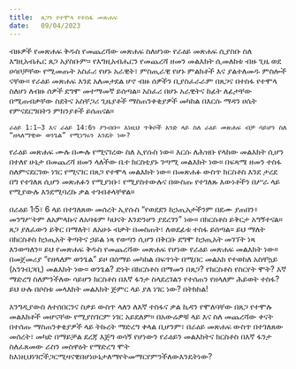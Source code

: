 ```yaml
---
title:  ጸጋን የተሞላ የተስፋ መጽሐፍ
date:   09/04/2023
---
```


ብዙዎች የመጽሐፍ ቅዱስ የመጨረሻው መጽሐፍ ስለሆነው የራዕይ መጽሐፍ ሲያስቡ ስለ እግዚአብሔር ጸጋ አያስቡም። የእግዚአብሔርን የመጨረሻ ዘመን መልእክት ሲመለከቱ ብዙ ጊዜ ወደ ሀሳቦቻቸው የሚመጡት አስፈሪ የሆኑ አራዊት፣ ምስጢራዊ የሆኑ ምልክቶች እና ያልተለመዱ ምስሎች ናቸው። የራዕይ መጽሐፍ እንደ አለመታደል ሆኖ ብዙ ሰዎችን ቢያስፈራራም በጸጋና በተስፋ የተሞላ ስለሆነ ለብዙ ሰዎች ደግሞ መተማመኛ ይሰጣል። አስፈሪ በሆኑ አራዊትና ከፊት ለፊታቸው በሚጠብቃቸው ስደትና አስቸጋሪ ጊዜያቶች ማስጠንቀቂያዎች መካከል በእርሱ ማዳን ሀሴት የምናደርግበትን ምክንያቶች ይሰጠናል።

`ራዕይ 1:1–3 እና ራዕይ 14:6ን ያንብቡ። እነዚህ ጥቅሶች አንድ ላይ ስለ ራዕይ መጽሐፍ ብቻ ሳይሆን ስለ “ዘላለማዊው ወንጌል” የሚነግሩን እንዴት ነው?`

የራዕይ መጽሐፍ ሙሉ በሙሉ የሚናገረው ስለ ኢየሱስ ነው። እርሱ ለሕዝቡ የላከው መልእክት ሲሆን በተለየ ሁኔታ በመጨረሻ ዘመን ላለችው ቤተ ክርስቲያኑ ገጣሚ መልእክት ነው። በፍጻሜ ዘመን ተስፋ ስለምናደርገው ነገር የሚናገር በጸጋ የተሞላ መልእክት ነው። በመጽሐፉ ውስጥ ክርስቶስ እንደ ታረደ በግ የተገለጸ ሲሆን መጽሐፉን የሚያነቡ፣ የሚያስተውሉና በውስጡ የተገለጹ እውነቶችን በሥራ ላይ የሚያውሉ እንደሚባረኩ ቃል ተገብቶላቸዋል።

በራዕይ 1፡5፣ 6 ላይ በተገለጸው መሰረት ኢየሱስ “የወደደን ከኃጢአታችንም በደሙ ያጠበን፥ መንግሥትም ለአምላኩና ለአባቱም ካህናት እንድንሆን ያደረገን” ነው። በክርስቶስ ይቅርታ አግኝተናል። ጸጋ ያለፈውን ይቅር በማለት፣ ለአሁኑ ብቃት በመስጠት፣ ለወደፊቱ ተስፋ ይሰጣል። ይህ ማለት በክርስቶስ ከኃጢአት ቅጣትና ኃይል ነጻ የወጣን ሲሆን በቅርቡ ደግሞ ከኃጢአት መገኘት ነጻ እንወጣለን። ይህ የመጽሐፍ ቅዱስ የመጨረሻው መጽሐፍ የሆነው የራዕይ መጽሐፍ መልእክት ነው። በመጀመሪያ “የዘላለም ወንጌል” ይዞ በሰማይ መካከል በፍጥነት በሚበር መልአክ የተወከለ አስቸኳይ (አንገብጋቢ) መልእክት ነው። ወንጌል? ድነት በክርስቶስ በማመን በጸጋ? የክርስቶስ የስርየት ሞት? እኛ ማድረግ ስለምንችለው ሳይሆን ክርስቶስ በእኛ ፋንታ ስላደረገልን የተሰጠን የዘላለም ሕይወት ተስፋ? ይህ ሁሉ በሶስቱ መላእክት መልእክት ጅምር ላይ ያለ ነገር ነው? በትክክል!

እንግዲያውስ ለተሰበርንና ስቃይ ውስጥ ላለን ለእኛ ተስፋና ቃል ኪዳን የሞለባቸው በጸጋ የተሞሉ መልእክቶች መሆናቸው የሚያስገርም ነገር አይደለም። በአውሬዎቹ ላይ እና ስለ መጨረሻው ቀናት በተሰጡ ማስጠንቀቂያዎች ላይ ትኩረት ማድረግ ቀላል ቢሆንም፣ በራዕይ መጽሐፍ ውስጥ በተገለጸው መሰረት፣ መካድ በማይቻል ደረጃ እጅግ ወሳኝ የሆነውን የራዕይን መልእክትና ክርስቶስ በእኛ ፋንታ ስለፈጸመው ራስን መስዋዕት የማድረግ ሞት ከእነዚህነገሮችጋርሚዛናዊበሆነሁኔታለማየትመማርየምንችለውእንዴትነው?